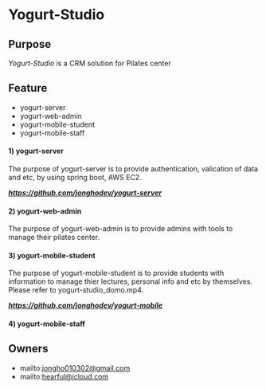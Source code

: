 # Yogurt-Studio

## Purpose

_Yogurt-Studio_ is a CRM solution for Pilates center

## Feature

- yogurt-server
- yogurt-web-admin
- yogurt-mobile-student
- yogurt-mobile-staff

#### 1) yogurt-server

The purpose of yogurt-server is to provide authentication, valication of data and etc, by using spring boot, AWS EC2.

***https://github.com/jonghodev/yogurt-server***

#### 2) yogurt-web-admin

The purpose of yogurt-web-admin is to provide admins with tools to manage their pilates center.

#### 3) yogurt-mobile-student

The purpose of yogurt-mobile-student is to provide students with information to manage thier lectures, personal info and etc by themselves.
Please refer to yogurt-studio_domo.mp4.

***https://github.com/jonghodev/yogurt-mobile***

#### 4) yogurt-mobile-staff

## Owners

- mailto:jongho010302@gmail.com
- mailto:hearful@icloud.com
